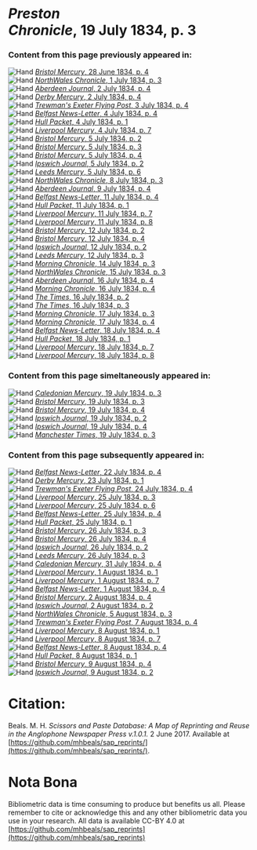 # *Preston Chronicle*, 19 July 1834, p. 3  
  
### Content from this page previously appeared in:  
![Hand](http://scissorsandpaste.net/wp-content/uploads/2017/06/smallhandpointer.png) [*Bristol Mercury*, 28 June 1834, p. 4](https://mhbeals.github.io/sap_html/Bristol-Mercury/Bristol-Mercury-28-June-1834-p-4)  
![Hand](http://scissorsandpaste.net/wp-content/uploads/2017/06/smallhandpointer.png) [*NorthWales Chronicle*, 1 July 1834, p. 3](https://mhbeals.github.io/sap_html/NorthWales-Chronicle/NorthWales-Chronicle-1-July-1834-p-3)  
![Hand](http://scissorsandpaste.net/wp-content/uploads/2017/06/smallhandpointer.png) [*Aberdeen Journal*, 2 July 1834, p. 4](https://mhbeals.github.io/sap_html/Aberdeen-Journal/Aberdeen-Journal-2-July-1834-p-4)  
![Hand](http://scissorsandpaste.net/wp-content/uploads/2017/06/smallhandpointer.png) [*Derby Mercury*, 2 July 1834, p. 4](https://mhbeals.github.io/sap_html/Derby-Mercury/Derby-Mercury-2-July-1834-p-4)  
![Hand](http://scissorsandpaste.net/wp-content/uploads/2017/06/smallhandpointer.png) [*Trewman's Exeter Flying Post*, 3 July 1834, p. 4](https://mhbeals.github.io/sap_html/Trewman's-Exeter-Flying-Post/Trewman's-Exeter-Flying-Post-3-July-1834-p-4)  
![Hand](http://scissorsandpaste.net/wp-content/uploads/2017/06/smallhandpointer.png) [*Belfast News-Letter*, 4 July 1834, p. 4](https://mhbeals.github.io/sap_html/Belfast-News-Letter/Belfast-News-Letter-4-July-1834-p-4)  
![Hand](http://scissorsandpaste.net/wp-content/uploads/2017/06/smallhandpointer.png) [*Hull Packet*, 4 July 1834, p. 1](https://mhbeals.github.io/sap_html/Hull-Packet/Hull-Packet-4-July-1834-p-1)  
![Hand](http://scissorsandpaste.net/wp-content/uploads/2017/06/smallhandpointer.png) [*Liverpool Mercury*, 4 July 1834, p. 7](https://mhbeals.github.io/sap_html/Liverpool-Mercury/Liverpool-Mercury-4-July-1834-p-7)  
![Hand](http://scissorsandpaste.net/wp-content/uploads/2017/06/smallhandpointer.png) [*Bristol Mercury*, 5 July 1834, p. 2](https://mhbeals.github.io/sap_html/Bristol-Mercury/Bristol-Mercury-5-July-1834-p-2)  
![Hand](http://scissorsandpaste.net/wp-content/uploads/2017/06/smallhandpointer.png) [*Bristol Mercury*, 5 July 1834, p. 3](https://mhbeals.github.io/sap_html/Bristol-Mercury/Bristol-Mercury-5-July-1834-p-3)  
![Hand](http://scissorsandpaste.net/wp-content/uploads/2017/06/smallhandpointer.png) [*Bristol Mercury*, 5 July 1834, p. 4](https://mhbeals.github.io/sap_html/Bristol-Mercury/Bristol-Mercury-5-July-1834-p-4)  
![Hand](http://scissorsandpaste.net/wp-content/uploads/2017/06/smallhandpointer.png) [*Ipswich Journal*, 5 July 1834, p. 2](https://mhbeals.github.io/sap_html/Ipswich-Journal/Ipswich-Journal-5-July-1834-p-2)  
![Hand](http://scissorsandpaste.net/wp-content/uploads/2017/06/smallhandpointer.png) [*Leeds Mercury*, 5 July 1834, p. 6](https://mhbeals.github.io/sap_html/Leeds-Mercury/Leeds-Mercury-5-July-1834-p-6)  
![Hand](http://scissorsandpaste.net/wp-content/uploads/2017/06/smallhandpointer.png) [*NorthWales Chronicle*, 8 July 1834, p. 3](https://mhbeals.github.io/sap_html/NorthWales-Chronicle/NorthWales-Chronicle-8-July-1834-p-3)  
![Hand](http://scissorsandpaste.net/wp-content/uploads/2017/06/smallhandpointer.png) [*Aberdeen Journal*, 9 July 1834, p. 4](https://mhbeals.github.io/sap_html/Aberdeen-Journal/Aberdeen-Journal-9-July-1834-p-4)  
![Hand](http://scissorsandpaste.net/wp-content/uploads/2017/06/smallhandpointer.png) [*Belfast News-Letter*, 11 July 1834, p. 4](https://mhbeals.github.io/sap_html/Belfast-News-Letter/Belfast-News-Letter-11-July-1834-p-4)  
![Hand](http://scissorsandpaste.net/wp-content/uploads/2017/06/smallhandpointer.png) [*Hull Packet*, 11 July 1834, p. 1](https://mhbeals.github.io/sap_html/Hull-Packet/Hull-Packet-11-July-1834-p-1)  
![Hand](http://scissorsandpaste.net/wp-content/uploads/2017/06/smallhandpointer.png) [*Liverpool Mercury*, 11 July 1834, p. 7](https://mhbeals.github.io/sap_html/Liverpool-Mercury/Liverpool-Mercury-11-July-1834-p-7)  
![Hand](http://scissorsandpaste.net/wp-content/uploads/2017/06/smallhandpointer.png) [*Liverpool Mercury*, 11 July 1834, p. 8](https://mhbeals.github.io/sap_html/Liverpool-Mercury/Liverpool-Mercury-11-July-1834-p-8)  
![Hand](http://scissorsandpaste.net/wp-content/uploads/2017/06/smallhandpointer.png) [*Bristol Mercury*, 12 July 1834, p. 2](https://mhbeals.github.io/sap_html/Bristol-Mercury/Bristol-Mercury-12-July-1834-p-2)  
![Hand](http://scissorsandpaste.net/wp-content/uploads/2017/06/smallhandpointer.png) [*Bristol Mercury*, 12 July 1834, p. 4](https://mhbeals.github.io/sap_html/Bristol-Mercury/Bristol-Mercury-12-July-1834-p-4)  
![Hand](http://scissorsandpaste.net/wp-content/uploads/2017/06/smallhandpointer.png) [*Ipswich Journal*, 12 July 1834, p. 2](https://mhbeals.github.io/sap_html/Ipswich-Journal/Ipswich-Journal-12-July-1834-p-2)  
![Hand](http://scissorsandpaste.net/wp-content/uploads/2017/06/smallhandpointer.png) [*Leeds Mercury*, 12 July 1834, p. 3](https://mhbeals.github.io/sap_html/Leeds-Mercury/Leeds-Mercury-12-July-1834-p-3)  
![Hand](http://scissorsandpaste.net/wp-content/uploads/2017/06/smallhandpointer.png) [*Morning Chronicle*, 14 July 1834, p. 3](https://mhbeals.github.io/sap_html/Morning-Chronicle/Morning-Chronicle-14-July-1834-p-3)  
![Hand](http://scissorsandpaste.net/wp-content/uploads/2017/06/smallhandpointer.png) [*NorthWales Chronicle*, 15 July 1834, p. 3](https://mhbeals.github.io/sap_html/NorthWales-Chronicle/NorthWales-Chronicle-15-July-1834-p-3)  
![Hand](http://scissorsandpaste.net/wp-content/uploads/2017/06/smallhandpointer.png) [*Aberdeen Journal*, 16 July 1834, p. 4](https://mhbeals.github.io/sap_html/Aberdeen-Journal/Aberdeen-Journal-16-July-1834-p-4)  
![Hand](http://scissorsandpaste.net/wp-content/uploads/2017/06/smallhandpointer.png) [*Morning Chronicle*, 16 July 1834, p. 4](https://mhbeals.github.io/sap_html/Morning-Chronicle/Morning-Chronicle-16-July-1834-p-4)  
![Hand](http://scissorsandpaste.net/wp-content/uploads/2017/06/smallhandpointer.png) [*The Times*, 16 July 1834, p. 2](https://mhbeals.github.io/sap_html/The-Times/The-Times-16-July-1834-p-2)  
![Hand](http://scissorsandpaste.net/wp-content/uploads/2017/06/smallhandpointer.png) [*The Times*, 16 July 1834, p. 3](https://mhbeals.github.io/sap_html/The-Times/The-Times-16-July-1834-p-3)  
![Hand](http://scissorsandpaste.net/wp-content/uploads/2017/06/smallhandpointer.png) [*Morning Chronicle*, 17 July 1834, p. 3](https://mhbeals.github.io/sap_html/Morning-Chronicle/Morning-Chronicle-17-July-1834-p-3)  
![Hand](http://scissorsandpaste.net/wp-content/uploads/2017/06/smallhandpointer.png) [*Morning Chronicle*, 17 July 1834, p. 4](https://mhbeals.github.io/sap_html/Morning-Chronicle/Morning-Chronicle-17-July-1834-p-4)  
![Hand](http://scissorsandpaste.net/wp-content/uploads/2017/06/smallhandpointer.png) [*Belfast News-Letter*, 18 July 1834, p. 4](https://mhbeals.github.io/sap_html/Belfast-News-Letter/Belfast-News-Letter-18-July-1834-p-4)  
![Hand](http://scissorsandpaste.net/wp-content/uploads/2017/06/smallhandpointer.png) [*Hull Packet*, 18 July 1834, p. 1](https://mhbeals.github.io/sap_html/Hull-Packet/Hull-Packet-18-July-1834-p-1)  
![Hand](http://scissorsandpaste.net/wp-content/uploads/2017/06/smallhandpointer.png) [*Liverpool Mercury*, 18 July 1834, p. 7](https://mhbeals.github.io/sap_html/Liverpool-Mercury/Liverpool-Mercury-18-July-1834-p-7)  
![Hand](http://scissorsandpaste.net/wp-content/uploads/2017/06/smallhandpointer.png) [*Liverpool Mercury*, 18 July 1834, p. 8](https://mhbeals.github.io/sap_html/Liverpool-Mercury/Liverpool-Mercury-18-July-1834-p-8)  
  
### Content from this page simeltaneously appeared in:  
![Hand](http://scissorsandpaste.net/wp-content/uploads/2017/06/smallhandpointer.png) [*Caledonian Mercury*, 19 July 1834, p. 3](https://mhbeals.github.io/sap_html/Caledonian-Mercury/Caledonian-Mercury-19-July-1834-p-3)  
![Hand](http://scissorsandpaste.net/wp-content/uploads/2017/06/smallhandpointer.png) [*Bristol Mercury*, 19 July 1834, p. 3](https://mhbeals.github.io/sap_html/Bristol-Mercury/Bristol-Mercury-19-July-1834-p-3)  
![Hand](http://scissorsandpaste.net/wp-content/uploads/2017/06/smallhandpointer.png) [*Bristol Mercury*, 19 July 1834, p. 4](https://mhbeals.github.io/sap_html/Bristol-Mercury/Bristol-Mercury-19-July-1834-p-4)  
![Hand](http://scissorsandpaste.net/wp-content/uploads/2017/06/smallhandpointer.png) [*Ipswich Journal*, 19 July 1834, p. 2](https://mhbeals.github.io/sap_html/Ipswich-Journal/Ipswich-Journal-19-July-1834-p-2)  
![Hand](http://scissorsandpaste.net/wp-content/uploads/2017/06/smallhandpointer.png) [*Ipswich Journal*, 19 July 1834, p. 4](https://mhbeals.github.io/sap_html/Ipswich-Journal/Ipswich-Journal-19-July-1834-p-4)  
![Hand](http://scissorsandpaste.net/wp-content/uploads/2017/06/smallhandpointer.png) [*Manchester Times*, 19 July 1834, p. 3](https://mhbeals.github.io/sap_html/Manchester-Times/Manchester-Times-19-July-1834-p-3)  
  
### Content from this page subsequently appeared in:  
![Hand](http://scissorsandpaste.net/wp-content/uploads/2017/06/smallhandpointer.png) [*Belfast News-Letter*, 22 July 1834, p. 4](https://mhbeals.github.io/sap_html/Belfast-News-Letter/Belfast-News-Letter-22-July-1834-p-4)  
![Hand](http://scissorsandpaste.net/wp-content/uploads/2017/06/smallhandpointer.png) [*Derby Mercury*, 23 July 1834, p. 1](https://mhbeals.github.io/sap_html/Derby-Mercury/Derby-Mercury-23-July-1834-p-1)  
![Hand](http://scissorsandpaste.net/wp-content/uploads/2017/06/smallhandpointer.png) [*Trewman's Exeter Flying Post*, 24 July 1834, p. 4](https://mhbeals.github.io/sap_html/Trewman's-Exeter-Flying-Post/Trewman's-Exeter-Flying-Post-24-July-1834-p-4)  
![Hand](http://scissorsandpaste.net/wp-content/uploads/2017/06/smallhandpointer.png) [*Liverpool Mercury*, 25 July 1834, p. 3](https://mhbeals.github.io/sap_html/Liverpool-Mercury/Liverpool-Mercury-25-July-1834-p-3)  
![Hand](http://scissorsandpaste.net/wp-content/uploads/2017/06/smallhandpointer.png) [*Liverpool Mercury*, 25 July 1834, p. 6](https://mhbeals.github.io/sap_html/Liverpool-Mercury/Liverpool-Mercury-25-July-1834-p-6)  
![Hand](http://scissorsandpaste.net/wp-content/uploads/2017/06/smallhandpointer.png) [*Belfast News-Letter*, 25 July 1834, p. 4](https://mhbeals.github.io/sap_html/Belfast-News-Letter/Belfast-News-Letter-25-July-1834-p-4)  
![Hand](http://scissorsandpaste.net/wp-content/uploads/2017/06/smallhandpointer.png) [*Hull Packet*, 25 July 1834, p. 1](https://mhbeals.github.io/sap_html/Hull-Packet/Hull-Packet-25-July-1834-p-1)  
![Hand](http://scissorsandpaste.net/wp-content/uploads/2017/06/smallhandpointer.png) [*Bristol Mercury*, 26 July 1834, p. 3](https://mhbeals.github.io/sap_html/Bristol-Mercury/Bristol-Mercury-26-July-1834-p-3)  
![Hand](http://scissorsandpaste.net/wp-content/uploads/2017/06/smallhandpointer.png) [*Bristol Mercury*, 26 July 1834, p. 4](https://mhbeals.github.io/sap_html/Bristol-Mercury/Bristol-Mercury-26-July-1834-p-4)  
![Hand](http://scissorsandpaste.net/wp-content/uploads/2017/06/smallhandpointer.png) [*Ipswich Journal*, 26 July 1834, p. 2](https://mhbeals.github.io/sap_html/Ipswich-Journal/Ipswich-Journal-26-July-1834-p-2)  
![Hand](http://scissorsandpaste.net/wp-content/uploads/2017/06/smallhandpointer.png) [*Leeds Mercury*, 26 July 1834, p. 3](https://mhbeals.github.io/sap_html/Leeds-Mercury/Leeds-Mercury-26-July-1834-p-3)  
![Hand](http://scissorsandpaste.net/wp-content/uploads/2017/06/smallhandpointer.png) [*Caledonian Mercury*, 31 July 1834, p. 4](https://mhbeals.github.io/sap_html/Caledonian-Mercury/Caledonian-Mercury-31-July-1834-p-4)  
![Hand](http://scissorsandpaste.net/wp-content/uploads/2017/06/smallhandpointer.png) [*Liverpool Mercury*, 1 August 1834, p. 1](https://mhbeals.github.io/sap_html/Liverpool-Mercury/Liverpool-Mercury-1-August-1834-p-1)  
![Hand](http://scissorsandpaste.net/wp-content/uploads/2017/06/smallhandpointer.png) [*Liverpool Mercury*, 1 August 1834, p. 7](https://mhbeals.github.io/sap_html/Liverpool-Mercury/Liverpool-Mercury-1-August-1834-p-7)  
![Hand](http://scissorsandpaste.net/wp-content/uploads/2017/06/smallhandpointer.png) [*Belfast News-Letter*, 1 August 1834, p. 4](https://mhbeals.github.io/sap_html/Belfast-News-Letter/Belfast-News-Letter-1-August-1834-p-4)  
![Hand](http://scissorsandpaste.net/wp-content/uploads/2017/06/smallhandpointer.png) [*Bristol Mercury*, 2 August 1834, p. 4](https://mhbeals.github.io/sap_html/Bristol-Mercury/Bristol-Mercury-2-August-1834-p-4)  
![Hand](http://scissorsandpaste.net/wp-content/uploads/2017/06/smallhandpointer.png) [*Ipswich Journal*, 2 August 1834, p. 2](https://mhbeals.github.io/sap_html/Ipswich-Journal/Ipswich-Journal-2-August-1834-p-2)  
![Hand](http://scissorsandpaste.net/wp-content/uploads/2017/06/smallhandpointer.png) [*NorthWales Chronicle*, 5 August 1834, p. 3](https://mhbeals.github.io/sap_html/NorthWales-Chronicle/NorthWales-Chronicle-5-August-1834-p-3)  
![Hand](http://scissorsandpaste.net/wp-content/uploads/2017/06/smallhandpointer.png) [*Trewman's Exeter Flying Post*, 7 August 1834, p. 4](https://mhbeals.github.io/sap_html/Trewman's-Exeter-Flying-Post/Trewman's-Exeter-Flying-Post-7-August-1834-p-4)  
![Hand](http://scissorsandpaste.net/wp-content/uploads/2017/06/smallhandpointer.png) [*Liverpool Mercury*, 8 August 1834, p. 1](https://mhbeals.github.io/sap_html/Liverpool-Mercury/Liverpool-Mercury-8-August-1834-p-1)  
![Hand](http://scissorsandpaste.net/wp-content/uploads/2017/06/smallhandpointer.png) [*Liverpool Mercury*, 8 August 1834, p. 7](https://mhbeals.github.io/sap_html/Liverpool-Mercury/Liverpool-Mercury-8-August-1834-p-7)  
![Hand](http://scissorsandpaste.net/wp-content/uploads/2017/06/smallhandpointer.png) [*Belfast News-Letter*, 8 August 1834, p. 4](https://mhbeals.github.io/sap_html/Belfast-News-Letter/Belfast-News-Letter-8-August-1834-p-4)  
![Hand](http://scissorsandpaste.net/wp-content/uploads/2017/06/smallhandpointer.png) [*Hull Packet*, 8 August 1834, p. 1](https://mhbeals.github.io/sap_html/Hull-Packet/Hull-Packet-8-August-1834-p-1)  
![Hand](http://scissorsandpaste.net/wp-content/uploads/2017/06/smallhandpointer.png) [*Bristol Mercury*, 9 August 1834, p. 4](https://mhbeals.github.io/sap_html/Bristol-Mercury/Bristol-Mercury-9-August-1834-p-4)  
![Hand](http://scissorsandpaste.net/wp-content/uploads/2017/06/smallhandpointer.png) [*Ipswich Journal*, 9 August 1834, p. 2](https://mhbeals.github.io/sap_html/Ipswich-Journal/Ipswich-Journal-9-August-1834-p-2)  


# Citation: 

Beals. M. H. *Scissors and Paste Database: A Map of Reprinting and Reuse in the Anglophone Newspaper Press v.1.0.1.* 2 June 2017. Available at [https://github.com/mhbeals/sap_reprints/](https://github.com/mhbeals/sap_reprints/). 

# Nota Bona

Bibliometric data is time consuming to produce but benefits us all. Please remember to cite or acknowledge this and any other bibliometric data you use in your research. All data is available CC-BY 4.0 at [https://github.com/mhbeals/sap_reprints](https://github.com/mhbeals/sap_reprints)